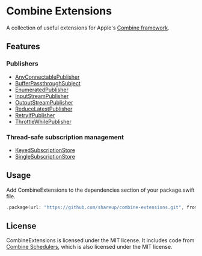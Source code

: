 # Combine Extensions

A collection of useful extensions for Apple's [Combine framework](https://developer.apple.com/documentation/combine).

## Features

### Publishers

- [AnyConnectablePublisher](https://github.com/shareup/combine-extensions/blob/main/Sources/CombineExtensions/AnyConnectablePublisher.swift)
- [BufferPassthroughSubject](https://github.com/shareup/combine-extensions/blob/main/Sources/CombineExtensions/BufferPassthroughSubject.swift)
- [EnumeratedPublisher](https://github.com/shareup/combine-extensions/blob/main/Sources/CombineExtensions/Enumerated.swift)
- [InputStreamPublisher](https://github.com/shareup/combine-extensions/blob/main/Sources/CombineExtensions/InputStreamPublisher.swift)
- [OutputStreamPublisher](https://github.com/shareup/combine-extensions/blob/main/Sources/CombineExtensions/OutputStreamPublisher.swift)
- [ReduceLatestPublisher](https://github.com/shareup/combine-extensions/blob/main/Sources/CombineExtensions/ReduceLatest.swift)
- [RetryIfPublisher](https://github.com/shareup/combine-extensions/blob/main/Sources/CombineExtensions/RetryIf.swift)
- [ThrottleWhilePublisher](https://github.com/shareup/combine-extensions/blob/main/Sources/CombineExtensions/ThrottleWhile.swift)

### Thread-safe subscription management

- [KeyedSubscriptionStore](https://github.com/shareup/combine-extensions/blob/main/Sources/CombineExtensions/KeyedSubscriptionStore.swift)
- [SingleSubscriptionStore](https://github.com/shareup/combine-extensions/blob/main/Sources/CombineExtensions/SingleSubscriptionStore.swift)

## Usage

Add CombineExtensions to the dependencies section of your package.swift file.

```swift
.package(url: "https://github.com/shareup/combine-extensions.git", from: "5.0.0")
```

## License

CombineExtensions is licensed under the MIT license. It includes code from [Combine Schedulers](https://github.com/pointfreeco/combine-schedulers), which is also licensed under the MIT license.
